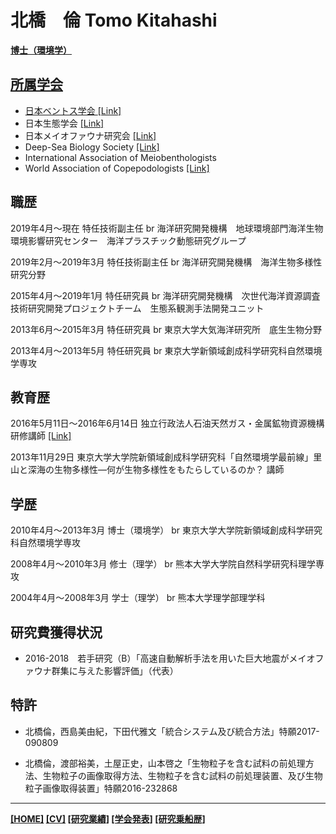 # 北橋　倫 Tomo Kitahashi
<div style="text-align: right;">
<a href="https://tkitahashi.github.io/" ><Back</a>
</div>
  
**博士（環境学）**


## 所属学会

- 日本ベントス学会 <a href="http://benthos-society.jp/" target="_blank">[Link]</a>
- 日本生態学会 <a href="http://www.esj.ne.jp/esj/" target="_blank">[Link]</a>
- 日本メイオファウナ研究会 <a href="https://sites.google.com/site/meiofaunajapan/home" target="_blank">[Link]</a>
- Deep-Sea Biology Society <a href="https://dsbsoc.org/" target="_blank">[Link]</a>
- International Association of Meiobenthologists
- World Association of Copepodologists <a href="http://www.monoculus.org/" target="_blank">[Link]</a>

## 職歴

2019年4月〜現在        特任技術副主任 br
                      海洋研究開発機構　地球環境部門海洋生物環境影響研究センター　海洋プラスチック動態研究グループ

2019年2月～2019年3月    特任技術副主任 br
                      海洋研究開発機構　海洋生物多様性研究分野

2015年4月～2019年1月    特任研究員 br
                      海洋研究開発機構　次世代海洋資源調査技術研究開発プロジェクトチーム　生態系観測手法開発ユニット

2013年6月～2015年3月    特任研究員 br
                      東京大学大気海洋研究所　底生生物分野

2013年4月～2013年5月    特任研究員 br
                      東京大学新領域創成科学研究科自然環境学専攻

## 教育歴

2016年5月11日〜2016年6月14日    独立行政法人石油天然ガス・金属鉱物資源機構 研修講師 <a href="http://www.jogmec.go.jp/news/release/news_06_000153.html" target="_blank">[Link]</a>
  
2013年11月29日 東京大学大学院新領域創成科学研究科「自然環境学最前線」里山と深海の生物多様性―何が生物多様性をもたらしているのか？  講師

## 学歴

2010年4月〜2013年3月    博士（環境学） br
                      東京大学大学院新領域創成科学研究科自然環境学専攻

2008年4月〜2010年3月    修士（理学） br
                      熊本大学大学院自然科学研究科理学専攻

2004年4月〜2008年3月    学士（理学） br
                      熊本大学理学部理学科
                      
## 研究費獲得状況

- 2016-2018　若手研究（B）「高速自動解析手法を用いた巨大地震がメイオファウナ群集に与えた影響評価」（代表）

## 特許

- 北橋倫，西島美由紀，下田代雅文「統合システム及び統合方法」特願2017-090809

- 北橋倫，渡部裕美，土屋正史，山本啓之「生物粒子を含む試料の前処理方法、生物粒子の画像取得方法、生物粒子を含む試料の前処理装置、及び生物粒子画像取得装置」特願2016-232868

___
**[[HOME]](https://tkitahashi.github.io/)  [[CV]](https://tkitahashi.github.io/cv/)  [[研究業績]](https://tkitahashi.github.io/publication/)  [[学会発表]](https://tkitahashi.github.io/presentation/)  [[研究乗船歴]](https://tkitahashi.github.io/cruise/)**
